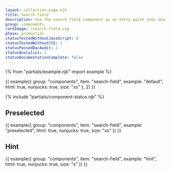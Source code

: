 ```yaml
---
layout: collection-page.njk
title: Search field
description: Use the search field component as an entry point into searches.
group: components
cardImage: /search-field.svg
phase: production
statusTestedWithoutJavaScript: 0
statusTestedWithoutCSS: 1
statusPassedDacAudit: 2
statusAnalytics: 1
statusDocumentationComplete: false
---
```


{% from "partials/example.njk" import example %}

{{ example({ group: "components", item: "search-field", example: "default", html: true, nunjucks: true, size: "xs" }, 2) }}

{% include "partials/component-status.njk" %}

## Preselected

{{ example({ group: "components", item: "search-field", example: "preselected", html: true, nunjucks: true, size: "xs" }) }}

## Hint

{{ example({ group: "components", item: "search-field", example: "hint", html: true, nunjucks: true, size: "s" }) }}
